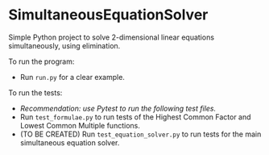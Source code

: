 # SimultaneousEquationSolver
Simple Python project to solve 2-dimensional linear equations simultaneously, using elimination.

To run the program:
* Run `run.py` for a clear example.

To run the tests:
* _Recommendation: use Pytest to run the following test files._
* Run `test_formulae.py` to run tests of the Highest Common Factor and Lowest
Common Multiple functions.
* (TO BE CREATED) Run `test_equation_solver.py` to run tests for the main 
simultaneous equation solver.